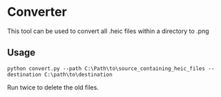 # Converter

This tool can be used to convert all .heic files within a directory to .png

## Usage

```
python convert.py --path C:\Path\to\source_containing_heic_files --destination C:\path\to\destination
```

Run twice to delete the old files.